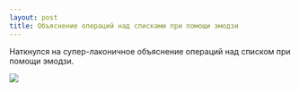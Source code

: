 ```yaml
---
layout: post
title: Объяснение операций над списками при помощи эмодзи
---
```


Наткнулся на супер-лаконичное объяснение операций над списком при помощи эмодзи.

![](http://www.globalnerdy.com/wordpress/wp-content/uploads/2016/06/map-filter-reduce-in-emoji-1.png)